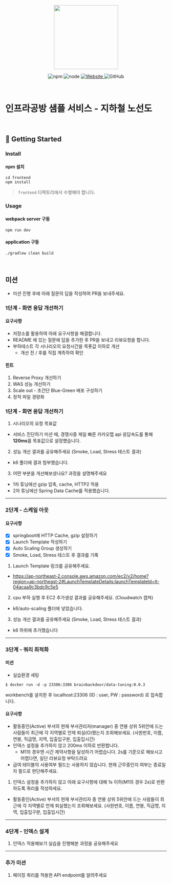 <p align="center">
    <img width="200px;" src="https://raw.githubusercontent.com/woowacourse/atdd-subway-admin-frontend/master/images/main_logo.png"/>
</p>
<p align="center">
  <img alt="npm" src="https://img.shields.io/badge/npm-%3E%3D%205.5.0-blue">
  <img alt="node" src="https://img.shields.io/badge/node-%3E%3D%209.3.0-blue">
  <a href="https://edu.nextstep.camp/c/R89PYi5H" alt="nextstep atdd">
    <img alt="Website" src="https://img.shields.io/website?url=https%3A%2F%2Fedu.nextstep.camp%2Fc%2FR89PYi5H">
  </a>
  <img alt="GitHub" src="https://img.shields.io/github/license/next-step/atdd-subway-service">
</p>

<br>

# 인프라공방 샘플 서비스 - 지하철 노선도

<br>

## 🚀 Getting Started

### Install
#### npm 설치
```
cd frontend
npm install
```
> `frontend` 디렉토리에서 수행해야 합니다.

### Usage
#### webpack server 구동
```
npm run dev
```
#### application 구동
```
./gradlew clean build
```
<br>

## 미션

* 미션 진행 후에 아래 질문의 답을 작성하여 PR을 보내주세요.

### 1단계 - 화면 응답 개선하기

#### 요구사항

- 저장소를 활용하여 아래 요구사항을 해결합니다.
- README 에 있는 질문에 답을 추가한 후 PR을 보내고 리뷰요청을 합니다.
- 부하테스트 각 시나리오의 요청시간을 목푯값 이하로 개선
  - 개선 전 / 후를 직접 계측하여 확인

#### 힌트

1. Reverse Proxy 개선하기
2. WAS 성능 개선하기
3. Scale out - 초간단 Blue-Green 배포 구성하기
4. 정적 파일 경량화

### 1단계 - 화면 응답 개선하기
1. 시나리오의 요청 목표값
- 서비스 진단하기 미션 때, 경쟁사중 제일 빠른 카카오맵 api 응답속도를 통해 **120ms**를 목표값으로 설정헀습니다.

2. 성능 개선 결과를 공유해주세요 (Smoke, Load, Stress 테스트 결과)
- k6 폴더에 결과 첨부했습니다.

3. 어떤 부분을 개선해보셨나요? 과정을 설명해주세요
- 1차 튜닝에선 gzip 압축, cache, HTTP2 적용
- 2차 튜닝에선 Spring Data Cache를 적용했습니다.

---

### 2단계 - 스케일 아웃

#### 요구사항
- [x] springboot에 HTTP Cache, gzip 설정하기
- [x] Launch Template 작성하기
- [x] Auto Scaling Group 생성하기
- [x] Smoke, Load, Stress 테스트 후 결과를 기록

1. Launch Template 링크를 공유해주세요.
- https://ap-northeast-2.console.aws.amazon.com/ec2/v2/home?region=ap-northeast-2#LaunchTemplateDetails:launchTemplateId=lt-04acaa9c3bdc9c5e5

2. cpu 부하 실행 후 EC2 추가생성 결과를 공유해주세요. (Cloudwatch 캡쳐)
- k6/auto-scaling 폴더에 넣었습니다.

3. 성능 개선 결과를 공유해주세요 (Smoke, Load, Stress 테스트 결과)
- k6 하위에 추가했습니다

---

### 3단계 - 쿼리 최적화

#### 미션

- 실습환경 세팅
```
$ docker run -d -p 23306:3306 brainbackdoor/data-tuning:0.0.3
```  
workbench를 설치한 후 localhost:23306 (ID : user, PW : password) 로 접속합니다.

#### 요구사항

- 활동중인(Active) 부서의 현재 부서관리자(manager) 중 연봉 상위 5위안에 드는 사람들이 최근에 각 지역별로 언제 퇴실(O)했는지 조회해보세요.
  (사원번호, 이름, 연봉, 직급명, 지역, 입출입구분, 입출입시간)
- 인덱스 설정을 추가하지 않고 200ms 이하로 반환합니다.
  - M1의 경우엔 시간 제약사항을 달성하기 어렵습니다. 2s를 기준으로 해보시고 어렵다면, 일단 리뷰요청 부탁드려요
- 급여 테이블의 사용여부 필드는 사용하지 않습니다. 현재 근무중인지 여부는 종료일자 필드로 판단해주세요.

1. 인덱스 설정을 추가하지 않고 아래 요구사항에 대해 1s 이하(M1의 경우 2s)로 반환하도록 쿼리를 작성하세요.

- 활동중인(Active) 부서의 현재 부서관리자 중 연봉 상위 5위안에 드는 사람들이 최근에 각 지역별로 언제 퇴실했는지 조회해보세요. (사원번호, 이름, 연봉, 직급명, 지역, 입출입구분, 입출입시간)

---

### 4단계 - 인덱스 설계

1. 인덱스 적용해보기 실습을 진행해본 과정을 공유해주세요

---

### 추가 미션

1. 페이징 쿼리를 적용한 API endpoint를 알려주세요
